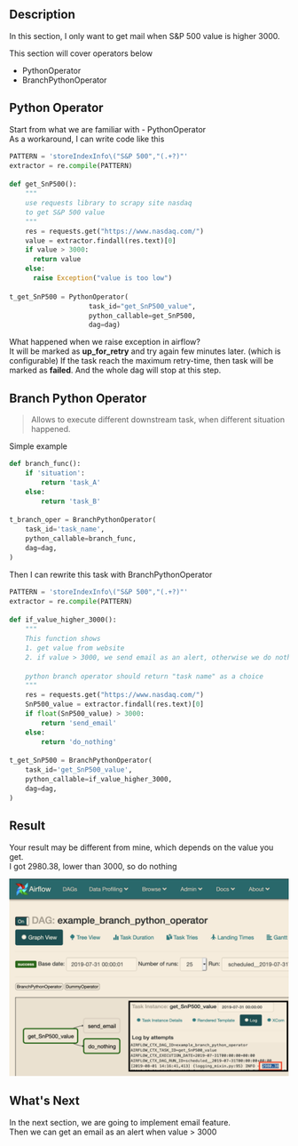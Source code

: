 Description
------------
In this section, I only want to get mail when S&P 500 value is higher 3000.

This section will cover operators below
- PythonOperator
- BranchPythonOperator


Python Operator
------------
Start from what we are familiar with - PythonOperator
<br>
As a workaround, I can write code like this

```python
PATTERN = 'storeIndexInfo\("S&P 500","(.+?)"'
extractor = re.compile(PATTERN)

def get_SnP500():
    """
    use requests library to scrapy site nasdaq
    to get S&P 500 value
    """
    res = requests.get("https://www.nasdaq.com/")
    value = extractor.findall(res.text)[0]
    if value > 3000:
      return value
    else:
      raise Exception("value is too low")

t_get_SnP500 = PythonOperator(
                    task_id="get_SnP500_value",
                    python_callable=get_SnP500,
                    dag=dag)
```

What happened when we raise exception in airflow?
<br>
It will be marked as **up_for_retry** and try again few minutes later. (which is configurable)
If the task reach the maximum retry-time, then task will be marked as **failed**. And the whole dag will stop at this step.


Branch Python Operator
------------
>   Allows to execute different downstream task, when different situation happened.

Simple example

```python
def branch_func():
    if 'situation':
        return 'task_A'
    else:
        return 'task_B'

t_branch_oper = BranchPythonOperator(
    task_id='task_name',
    python_callable=branch_func,
    dag=dag,
)
```

Then I can rewrite this task with BranchPythonOperator

```python
PATTERN = 'storeIndexInfo\("S&P 500","(.+?)"'
extractor = re.compile(PATTERN)

def if_value_higher_3000():
    """
    This function shows
    1. get value from website
    2. if value > 3000, we send email as an alert, otherwise we do nothing

    python branch operator should return "task name" as a choice
    """
    res = requests.get("https://www.nasdaq.com/")
    SnP500_value = extractor.findall(res.text)[0]
    if float(SnP500_value) > 3000:
        return 'send_email'
    else:
        return 'do_nothing'

t_get_SnP500 = BranchPythonOperator(
    task_id='get_SnP500_value',
    python_callable=if_value_higher_3000,
    dag=dag,
)
```

Result
------------
Your result may be different from mine, which depends on the value you get.
<br>
I got 2980.38, lower than 3000, so do nothing

![img](imgs/branch.png)


What's Next
------------
In the next section, we are going to implement email feature.
<br>
Then we can get an email as an alert when value > 3000
